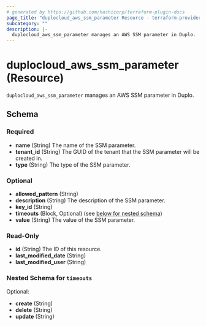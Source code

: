 ```yaml
---
# generated by https://github.com/hashicorp/terraform-plugin-docs
page_title: "duplocloud_aws_ssm_parameter Resource - terraform-provider-duplocloud"
subcategory: ""
description: |-
  duplocloud_aws_ssm_parameter manages an AWS SSM parameter in Duplo.
---
```


# duplocloud_aws_ssm_parameter (Resource)

`duplocloud_aws_ssm_parameter` manages an AWS SSM parameter in Duplo.



<!-- schema generated by tfplugindocs -->
## Schema

### Required

- **name** (String) The name of the SSM parameter.
- **tenant_id** (String) The GUID of the tenant that the SSM parameter will be created in.
- **type** (String) The type of the SSM parameter.

### Optional

- **allowed_pattern** (String)
- **description** (String) The description of the SSM parameter.
- **key_id** (String)
- **timeouts** (Block, Optional) (see [below for nested schema](#nestedblock--timeouts))
- **value** (String) The value of the SSM parameter.

### Read-Only

- **id** (String) The ID of this resource.
- **last_modified_date** (String)
- **last_modified_user** (String)

<a id="nestedblock--timeouts"></a>
### Nested Schema for `timeouts`

Optional:

- **create** (String)
- **delete** (String)
- **update** (String)


